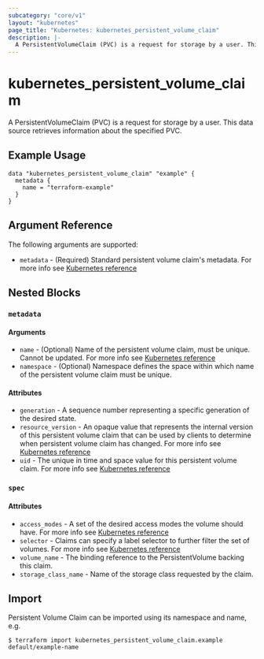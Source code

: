 ```yaml
---
subcategory: "core/v1"
layout: "kubernetes"
page_title: "Kubernetes: kubernetes_persistent_volume_claim"
description: |-
  A PersistentVolumeClaim (PVC) is a request for storage by a user. This data source retrieves information about the specified PVC.
---
```


# kubernetes_persistent_volume_claim

A PersistentVolumeClaim (PVC) is a request for storage by a user. This data source retrieves information about the specified PVC.


## Example Usage

```hcl
data "kubernetes_persistent_volume_claim" "example" {
  metadata {
    name = "terraform-example"
  }
}
```

## Argument Reference

The following arguments are supported:

* `metadata` - (Required) Standard persistent volume claim's metadata. For more info see [Kubernetes reference](https://github.com/kubernetes/community/blob/master/contributors/devel/sig-architecture/api-conventions.md#metadata)



## Nested Blocks

### `metadata`

#### Arguments

* `name` - (Optional) Name of the persistent volume claim, must be unique. Cannot be updated. For more info see [Kubernetes reference](http://kubernetes.io/docs/user-guide/identifiers#names)
* `namespace` - (Optional) Namespace defines the space within which name of the persistent volume claim must be unique.

#### Attributes

* `generation` - A sequence number representing a specific generation of the desired state.
* `resource_version` - An opaque value that represents the internal version of this persistent volume claim that can be used by clients to determine when persistent volume claim has changed. For more info see [Kubernetes reference](https://github.com/kubernetes/community/blob/master/contributors/devel/sig-architecture/api-conventions.md#concurrency-control-and-consistency)
* `uid` - The unique in time and space value for this persistent volume claim. For more info see [Kubernetes reference](http://kubernetes.io/docs/user-guide/identifiers#uids)

### `spec`

#### Attributes

* `access_modes` - A set of the desired access modes the volume should have. For more info see [Kubernetes reference](http://kubernetes.io/docs/user-guide/persistent-volumes#access-modes-1)
* `selector` - Claims can specify a label selector to further filter the set of volumes. For more info see [Kubernetes reference](http://kubernetes.io/docs/user-guide/persistent-volumes#selector)
* `volume_name` - The binding reference to the PersistentVolume backing this claim.
* `storage_class_name` - Name of the storage class requested by the claim.

## Import

Persistent Volume Claim can be imported using its namespace and name, e.g.

```
$ terraform import kubernetes_persistent_volume_claim.example default/example-name
```
